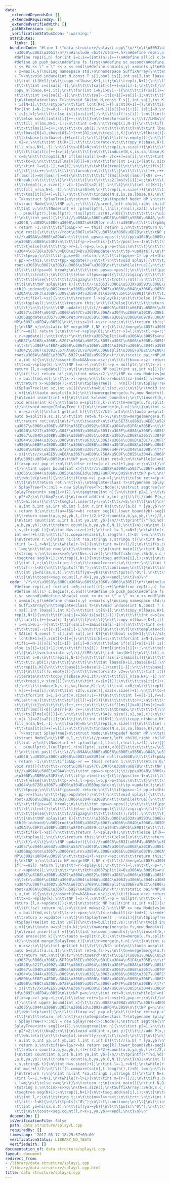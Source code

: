```yaml
---
data:
  _extendedDependsOn: []
  _extendedRequiredBy: []
  _extendedVerifiedWith: []
  _pathExtension: cpp
  _verificationStatusIcon: ':warning:'
  attributes:
    links: []
  bundledCode: "#line 1 \"data structure/splay/L.cpp\"\n/*\n\t\u3053\u308C\u306A\u3093\
    \u3060\u3063\u3051?\n*/\n#include <bits/stdc++.h>\n#define rep(i,n) for(int i=0;i<(int)(n);i++)\n\
    #define rep1(i,n) for(int i=1;i<=(int)(n);i++)\n#define all(c) c.begin(),c.end()\n\
    #define pb push_back\n#define fs first\n#define sc second\n#define show(x) cout\
    \ << #x << \" = \" << x << endl\n#define chmin(x,y) x=min(x,y)\n#define chmax(x,y)\
    \ x=max(x,y)\nusing namespace std;\n\nnamespace SuffixArray{\n\ttemplate<class\
    \ T>\n\tvoid induce(int N,const T s[],bool is[],int sa[],int lbase[],int K){\n\
    \t\tint it[K+1];\n\t\tcopy_n(lbase,K+1,it);\n\t\trep(i,N+1){\n\t\t\tif(sa[i]>=1&&!is[sa[i]-1]){\n\
    \t\t\t\tint c=s[sa[i]-1];\n\t\t\t\tsa[it[c]++]=sa[i]-1;\n\t\t\t}\n\t\t}\n\t\t\
    copy_n(lbase,K+1,it);\n\t\tfor(int i=N;i>0;i--){\n\t\t\tif(sa[i]>=1&&is[sa[i]-1]){\n\
    \t\t\t\tint c=s[sa[i]-1];\n\t\t\t\tsa[--it[c+1]]=sa[i]-1;\n\t\t\t}\n\t\t}\n\t\
    }\n\ttemplate<class T>\n\tvoid SA(int N,const T s[],int sa[],int K){\n\t\tbool\
    \ is[N+1];\t\t//stype?\n\t\tint lcnt[K+1]={},scnt[K+1]={};\n\t\tis[N]=1;\n\t\t\
    for(int i=N-1;i>=0;i--){\n\t\t\tif(i==N-1||s[i]>s[i+1]) is[i]=0;\n\t\t\telse if(s[i]<s[i+1])\
    \ is[i]=1;\n\t\t\telse is[i]=is[i+1];\n\t\t\tif(!is[i]) lcnt[(int)s[i]]++;\n\t\
    \t\telse scnt[(int)s[i]]++;\n\t\t}\n\t\tvector<int> v;\t\t//LMSs\n\t\tint lms[N+1];\n\
    \t\tfill_n(lms,N+1,-1);\n\t\tint c=0;\n\t\trep1(i,N-1){\n\t\t\tif(!is[i-1]&&is[i]){\n\
    \t\t\t\tlms[i]=c++;\n\t\t\t\tv.pb(i);\n\t\t\t}\n\t\t}\n\t\tint lbase[K+1],sbase[K+1];\n\
    \t\tlbase[0]=1,sbase[0]=1+lcnt[0];\n\t\trep1(i,K){\n\t\t\tlbase[i]=sbase[i-1]+scnt[i-1];\n\
    \t\t\tsbase[i]=lbase[i]+lcnt[i];\n\t\t}\n\t\tif(!v.empty()){\n\t\t\tvector<int>\
    \ v2=v;\n\t\t\tint it[K+1];\t\t\t//iterate\n\t\t\tcopy_n(sbase,K+1,it);\n\t\t\t\
    fill_n(sa,N+1,-1);\n\t\t\tsa[0]=N;\n\t\t\trep(i,v.size()){\n\t\t\t\tint c=s[v[i]];\n\
    \t\t\t\tsa[it[c]++]=v[i];\n\t\t\t}\n\t\t\tinduce(N,s,is,sa,lbase,K);\n\t\t\tint\
    \ c=0;\n\t\t\trep1(i,N) if(lms[sa[i]]>=0) v[c++]=sa[i];\n\t\t\tint s2[v.size()],sa2[v.size()+1];\n\
    \t\t\tc=0;\n\t\t\ts2[lms[v[0]]]=0;\n\t\t\tfor(int i=1;i<(int)v.size();i++){\n\t\
    \t\t\tint l=v[i-1],r=v[i];\n\t\t\t\twhile(true){\n\t\t\t\t\tif(s[l]!=s[r]){\n\t\
    \t\t\t\t\tc++;\n\t\t\t\t\t\tbreak;\n\t\t\t\t\t}\n\t\t\t\t\tl++,r++;\n\t\t\t\t\t\
    if(lms[l]>=0||lms[r]>=0){\n\t\t\t\t\t\tif(lms[l]<0||lms[r]<0) c++;\n\t\t\t\t\t\
    \tbreak;\n\t\t\t\t\t}\n\t\t\t\t}\n\t\t\t\ts2[lms[v[i]]]=c;\n\t\t\t}\n\t\t\tSA(v.size(),s2,sa2,c);\n\
    \t\t\trep1(i,v.size()) v[i-1]=v2[sa2[i]];\n\t\t}\n\t\tint it[K+1];\n\t\tcopy_n(sbase,K+1,it);\n\
    \t\tfill_n(sa,N+1,-1);\n\t\tsa[0]=N;\n\t\trep(i,v.size()){\n\t\t\tint c=s[v[i]];\n\
    \t\t\tsa[it[c]++]=v[i];\n\t\t}\n\t\tinduce(N,s,is,sa,lbase,K);\n\t}\n}\n\n\ntemplate<class\
    \ T>\nstruct SplayTree{\n\tstruct Node;\n\ttypedef Node* NP;\n\tstatic NP nil;\n\
    \tstruct Node{\n\t\tNP p,l,r;\t\t\t//parent,left child,right child\n\t\tint sz;\n\
    \t\tint v;\n\t\tNode(int v) :p(nullptr),l(nil),r(nil),sz(1),v(v){}\n\t\tNode()\
    \ : p(nullptr),l(nullptr),r(nullptr),sz(0),v(0){}\t\t\t\t\t\t//\u5358\u4F4D\u5143\
    !!\n\t\tint pos(){\t\t\t//\u89AA\u306E\u5DE6\u306E\u5B50\u304B,\u53F3\u306E\u5B50\
    \u304B,\u305D\u308C\u3068\u3082\u6839(or null)\u304B\n\t\t\tif(p&&p->l == this)\
    \ return -1;\n\t\t\tif(p&&p->r == this) return 1;\n\t\t\treturn 0;\n\t\t}\n\t\t\
    void rot(){\t\t\t\t//root\u3067\u547C\u3076\u3068\u6B7B\n\t\t\tNP pp=p->p;\t\t\
    \t//\u89AA\u306E\u89AA\n\t\t\tint pps=p->pos();\t//pp\u304B\u3089\u307F\u305F\
    p\u306E\u5DE6\u53F3\n\t\t\tif(p->l==this){\t\t//pos()==-1\n\t\t\t\tp->l=r,r->p=p,r=p,p->p=this;\n\
    \t\t\t}else{\n\t\t\t\tp->r=l,l->p=p,l=p,p->p=this;\n\t\t\t}\n\t\t\t//\u65B0\u3057\
    \u3044\u6728\u3067\u4E0B\u304B\u3089update\n\t\t\tp->update();\n\t\t\tupdate();\n\
    \t\t\tp=pp;\n\t\t\tif(pps==0) return;\n\t\t\tif(pps==-1) pp->l=this;\n\t\t\telse\
    \ pp->r=this;\n\t\t\tpp->update();\n\t\t}\n\t\tvoid splay(){\t\t\t//this\u3092\
    root\u306B\u3082\u3063\u3066\u304F\u308B\n\t\t\twhile(true){\n\t\t\t\tint ps=pos();\n\
    \t\t\t\tif(ps==0) break;\n\t\t\t\tint pps=p->pos();\n\t\t\t\tif(pps==0){\t\t//zig\n\
    \t\t\t\t\trot();\n\t\t\t\t}else if(ps==pps){\t\t//zigzig\n\t\t\t\t\tp->rot();rot();\n\
    \t\t\t\t}else{\t\t\t\t\t//zigzag\n\t\t\t\t\trot();rot();\n\t\t\t\t}\n\t\t\t}\n\
    \t\t}\n\t\tNP splay(int k){\t\t\t//\u3053\u306E\u533A\u9593\u306E\u5DE6\u304B\u3089\
    kth(0-indexed)\u3092root\u306B\u3082\u3063\u3066\u304D\u3066\u305D\u306E\u30DD\
    \u30A4\u30F3\u30BF\u3092\u8FD4\u3059(sz\u304C\u5FC5\u8981)\n\t\t\t//assert(0<=k&&k<sz);\n\
    \t\t\tif(k<l->sz){\n\t\t\t\treturn l->splay(k);\n\t\t\t}else if(k==l->sz){\n\t\
    \t\t\tsplay();\n\t\t\t\treturn this;\n\t\t\t}else{\n\t\t\t\treturn r->splay(k-(l->sz+1));\n\
    \t\t\t}\n\t\t}\n\t\tNP update(){\t\t//\u60C5\u5831\u66F4\u65B0(\u5B50\u304C\u6B63\
    \u3057\u3044\u6642\u306B\u547C\u3070\u306A\u3044\u3068\u30C0\u30E1) (\u6700\u5F8C\
    \u306Bupdate\u3057\u3066return\u3059\u308B\u306E\u306B\u697D\u306A\u306E\u3067\
    NP\u3092\u8FD4\u3059)\n\t\t\tsz=1+l->sz+r->sz;\n\t\t\treturn this;\n\t\t}\n\n\t\
    };\n\tNP n;\n\tstatic NP merge(NP l,NP r){\t\t\t//merge\u3057\u305F\u6839\n\t\t\
    if(r==nil) return l;\n\t\tr=r->splay(0);\n\t\tr->l=l;\n\t\tl->p=r;\n\t\treturn\
    \ r->update();\n\t}\n\t/*\n\t\tkth\u3067split(k=0\u306A\u3089fs=null)\n\t\tl\u306F\
    \u5B8C\u5168\u306B\u5207\u308A\u96E2\u3055\u308C\u3066\u308B\u3051\u308C\u3069\
    \n\t\tr\u306F\u4E0A\u3068\u3064\u306A\u304C\u3063\u3066\u3044\u308B?\n\t\t\u307E\
    \u3042\u3067\u3082\u57FA\u672C\u7684\u306Bsplit\u306E\u7B2C\u4E00\u5F15\u6570\u306F\
    root\u306A\u306E\u3067\u5927\u4E08\u592B\n\t*/\n\tstatic pair<NP,NP> split(NP\
    \ x,int k){\n\t\t//assert(0<=k&&k<=x->sz);\n\t\tif(k==x->sz) return {x,nil};\n\
    \t\tx=x->splay(k);\n\t\tNP l=x->l;\n\t\tl->p = nullptr;\n\t\tx->l = nil;\n\t\t\
    return {l,x->update()};\n\t}\n\tstatic NP built(int sz,int vs[]){\t\t\t\t//init\n\
    \t\tif(!sz) return nil;\n\t\tint md=sz/2;\n\t\tNP x= new Node(vs[md]);\n\t\tx->l\
    \ = built(md,vs);\n\t\tx->l->p=x;\n\t\tx->r=built(sz-(md+1),vs+md+1);\n\t\tx->r->p=x;\n\
    \t\treturn x->update();\n\t}\n\tSplayTree() : n(nil){}\n\tSplayTree(NP n) : n(n){}\n\
    \tSplayTree(int sz,int vs[]){\n\t\tn=built(sz,vs);\n\t}\n\tvoid insert(int k,int\
    \ v){\n\t\tauto u=split(n,k);\n\t\tn=merge(merge(u.fs,new Node(v)),u.sc);\n\t\
    }\n\tvoid insert(int v){\n\t\tint k=lower_bound(v);\n\t\tinsert(k,v);\n\t}\n\t\
    void erase(int k){\n\t\tauto u=split(n,k);\n\t\tn=merge(u.fs,split(u.sc,1).sc);\n\
    \t}\n\tvoid merge(SplayTree t){\n\t\tn=merge(n,t.n);\n\t}\n\tint sz(){\n\t\treturn\
    \ n->sz;\n\t}\n\tint get(int k){\t\t\t//kth info\n\t\tauto a=split(n,k);\n\t\t\
    auto b=split(a.sc,1);\n\t\tint ret=b.fs->v;\n\t\tn=merge(merge(a.fs,b.fs),b.sc);\n\
    \t\treturn ret;\n\t}\n\t/*\n\t\tsearch\n\t\t\u5E73\u8861\u4E8C\u5206\u6728\u3068\
    \u3057\u3066\u306E\u5F79\u76EE\u3092\u601D\u3044\u51FA\u305B\n\t\t\u306A\u3093\
    \u304B\u5217\u3092\u304F\u3063\u3064\u3051\u305F\u308A\u308F\u3051\u305F\u308A\
    \u3067\u304D\u308B\u3068\u3060\u3051\u601D\u3063\u3068\u3051\u3070\u57FA\u672C\
    \u3044\u3044\u3051\u3069\n\t\t\u6301\u3063\u3066\u308B\u30C7\u30FC\u30BF\u306B\
    \u9806\u5E8F\u4ED8\u3044\u3066\u308B\u3068\u304D\u306B\u306F\u3061\u3083\u3093\
    \u3068\u4E8C\u5206\u6728\u3068\u3057\u3066\u4F7F\u3048\u308B\n\t*/\n\tint lower_bound(int\
    \ x){\t\t//x\u4EE5\u4E0A\u3067\u4E00\u756A\u5C0F\u3055\u3044\u3068\u3053\u306E\
    id\u3092\u8FD4\u3059\n\t\tNP p=n;\n\t\tint ret=0;\n\t\twhile(p!=nil){\n\t\t\t\
    if(x<=p->v) p=p->l;\n\t\t\telse ret+=(p->l->sz)+1,p=p->r;\n\t\t}\n\t\treturn ret;\n\
    \t}\n\tint upper_bound(int x){\t\t//x\u3088\u308A\u5927\u3067\u4E00\u756A\u5C0F\
    \u3055\u3044\u3068\u3053\u306Eid\u3092\u8FD4\u3059\n\t\tNP p=n;\n\t\tint ret=0;\n\
    \t\twhile(p!=nil){\n\t\t\tif(x<p->v) p=p->l;\n\t\t\telse ret+=(p->l->sz)+1,p=p->r;\n\
    \t\t}\n\t\treturn ret;\n\t}\n};\ntemplate<class T>\ntypename SplayTree<T>::NP\
    \ SplayTree<T>::nil = new SplayTree<T>::Node();\nstruct segtree{\n\tint N;\n\t\
    SplayTree<int> seg[1<<17];\n\tsegtree(int n){\n\t\tint p2=1;\n\t\twhile(p2<n)\
    \ p2*=2;\n\t\tN=p2;\n\t}\n\tvoid add(int x,int y){\t\t\t//add P(x,y)\n\t\tx+=N;\n\
    \t\twhile(x){\n\t\t\tseg[x].insert(y);\n\t\t\tx/=2;\n\t\t}\n\t}\n\tint count(int\
    \ a,int b,int ya,int yb,int l,int r,int k){\t\t//[a,b) * [ya,yb)\n\t\tif(b<=l||r<=a)\
    \ return 0;\n\t\tif(a<=l&&r<=b) return seg[k].lower_bound(yb)-seg[k].lower_bound(ya);\n\
    \t\treturn count(a,b,ya,yb,l,(l+r)/2,k*2)+count(a,b,ya,yb,(l+r)/2,r,k*2+1);\n\t\
    }\n\tint count(int a,int b,int ya,int yb){\n//\t\tprintf(\"[%d,%d)*[%d,%d)\\n\"\
    ,a,b,ya,yb);\n\t\treturn count(a,b,ya,yb,0,N,1);\n\t}\n};\n\nint lo(int *sa,string&\
    \ s,string& t){\n\tint N=s.size()+1;\n\tint l=-1,r=N+1;\n\twhile(r-l>1){\n\t\t\
    int m=(r+l)/2;\n\t\tif(s.compare(sa[m],t.length(),t)<0) l=m;\n\t\telse r=m;\n\t\
    }\n\treturn r;\n}\nint hi(int *sa,string& s,string& t){\n\tint N=s.size()+1;\n\
    \tint l=-1,r=N+1;\n\twhile(r-l>1){\n\t\tint m=(r+l)/2;\n\t\tif(s.compare(sa[m],t.length(),t)<=0)\
    \ l=m;\n\t\telse r=m;\n\t}\n\treturn r;\n}\nint main(){\n\tint N,Q,sa[100001];\n\
    \tstring s;\n\tcin>>s>>Q;\n\tN=s.size();\n\tSuffixArray::SA(N,s.c_str(),sa,256);\n\
    \tsegtree seg(N+1);\n\trep(i,N+1){\n\t\tseg.add(sa[i],i);\n\t}\n\trep(tt,Q){\n\
    \t\tint l,r;\n\t\tstring t;\n\t\tcin>>l>>r>>t;\n\t\tr++;\n\t\tint K=t.size();\n\
    \t\tif(r-l<K){\n\t\t\tputs(\"0\");\n\t\t\tcontinue;\n\t\t}\n\t\tint ya=lo(sa,s,t);\n\
    \t\tint yb=hi(sa,s,t);\n\t\tif(ya>=yb){\n\t\t\tputs(\"0\");\n\t\t\tcontinue;\n\
    \t\t}\n\t\tcout<<seg.count(l,r-K+1,ya,yb)<<endl;\n\t}\n}\n"
  code: "/*\n\t\u3053\u308C\u306A\u3093\u3060\u3063\u3051?\n*/\n#include <bits/stdc++.h>\n\
    #define rep(i,n) for(int i=0;i<(int)(n);i++)\n#define rep1(i,n) for(int i=1;i<=(int)(n);i++)\n\
    #define all(c) c.begin(),c.end()\n#define pb push_back\n#define fs first\n#define\
    \ sc second\n#define show(x) cout << #x << \" = \" << x << endl\n#define chmin(x,y)\
    \ x=min(x,y)\n#define chmax(x,y) x=max(x,y)\nusing namespace std;\n\nnamespace\
    \ SuffixArray{\n\ttemplate<class T>\n\tvoid induce(int N,const T s[],bool is[],int\
    \ sa[],int lbase[],int K){\n\t\tint it[K+1];\n\t\tcopy_n(lbase,K+1,it);\n\t\t\
    rep(i,N+1){\n\t\t\tif(sa[i]>=1&&!is[sa[i]-1]){\n\t\t\t\tint c=s[sa[i]-1];\n\t\t\
    \t\tsa[it[c]++]=sa[i]-1;\n\t\t\t}\n\t\t}\n\t\tcopy_n(lbase,K+1,it);\n\t\tfor(int\
    \ i=N;i>0;i--){\n\t\t\tif(sa[i]>=1&&is[sa[i]-1]){\n\t\t\t\tint c=s[sa[i]-1];\n\
    \t\t\t\tsa[--it[c+1]]=sa[i]-1;\n\t\t\t}\n\t\t}\n\t}\n\ttemplate<class T>\n\tvoid\
    \ SA(int N,const T s[],int sa[],int K){\n\t\tbool is[N+1];\t\t//stype?\n\t\tint\
    \ lcnt[K+1]={},scnt[K+1]={};\n\t\tis[N]=1;\n\t\tfor(int i=N-1;i>=0;i--){\n\t\t\
    \tif(i==N-1||s[i]>s[i+1]) is[i]=0;\n\t\t\telse if(s[i]<s[i+1]) is[i]=1;\n\t\t\t\
    else is[i]=is[i+1];\n\t\t\tif(!is[i]) lcnt[(int)s[i]]++;\n\t\t\telse scnt[(int)s[i]]++;\n\
    \t\t}\n\t\tvector<int> v;\t\t//LMSs\n\t\tint lms[N+1];\n\t\tfill_n(lms,N+1,-1);\n\
    \t\tint c=0;\n\t\trep1(i,N-1){\n\t\t\tif(!is[i-1]&&is[i]){\n\t\t\t\tlms[i]=c++;\n\
    \t\t\t\tv.pb(i);\n\t\t\t}\n\t\t}\n\t\tint lbase[K+1],sbase[K+1];\n\t\tlbase[0]=1,sbase[0]=1+lcnt[0];\n\
    \t\trep1(i,K){\n\t\t\tlbase[i]=sbase[i-1]+scnt[i-1];\n\t\t\tsbase[i]=lbase[i]+lcnt[i];\n\
    \t\t}\n\t\tif(!v.empty()){\n\t\t\tvector<int> v2=v;\n\t\t\tint it[K+1];\t\t\t\
    //iterate\n\t\t\tcopy_n(sbase,K+1,it);\n\t\t\tfill_n(sa,N+1,-1);\n\t\t\tsa[0]=N;\n\
    \t\t\trep(i,v.size()){\n\t\t\t\tint c=s[v[i]];\n\t\t\t\tsa[it[c]++]=v[i];\n\t\t\
    \t}\n\t\t\tinduce(N,s,is,sa,lbase,K);\n\t\t\tint c=0;\n\t\t\trep1(i,N) if(lms[sa[i]]>=0)\
    \ v[c++]=sa[i];\n\t\t\tint s2[v.size()],sa2[v.size()+1];\n\t\t\tc=0;\n\t\t\ts2[lms[v[0]]]=0;\n\
    \t\t\tfor(int i=1;i<(int)v.size();i++){\n\t\t\t\tint l=v[i-1],r=v[i];\n\t\t\t\t\
    while(true){\n\t\t\t\t\tif(s[l]!=s[r]){\n\t\t\t\t\t\tc++;\n\t\t\t\t\t\tbreak;\n\
    \t\t\t\t\t}\n\t\t\t\t\tl++,r++;\n\t\t\t\t\tif(lms[l]>=0||lms[r]>=0){\n\t\t\t\t\
    \t\tif(lms[l]<0||lms[r]<0) c++;\n\t\t\t\t\t\tbreak;\n\t\t\t\t\t}\n\t\t\t\t}\n\t\
    \t\t\ts2[lms[v[i]]]=c;\n\t\t\t}\n\t\t\tSA(v.size(),s2,sa2,c);\n\t\t\trep1(i,v.size())\
    \ v[i-1]=v2[sa2[i]];\n\t\t}\n\t\tint it[K+1];\n\t\tcopy_n(sbase,K+1,it);\n\t\t\
    fill_n(sa,N+1,-1);\n\t\tsa[0]=N;\n\t\trep(i,v.size()){\n\t\t\tint c=s[v[i]];\n\
    \t\t\tsa[it[c]++]=v[i];\n\t\t}\n\t\tinduce(N,s,is,sa,lbase,K);\n\t}\n}\n\n\ntemplate<class\
    \ T>\nstruct SplayTree{\n\tstruct Node;\n\ttypedef Node* NP;\n\tstatic NP nil;\n\
    \tstruct Node{\n\t\tNP p,l,r;\t\t\t//parent,left child,right child\n\t\tint sz;\n\
    \t\tint v;\n\t\tNode(int v) :p(nullptr),l(nil),r(nil),sz(1),v(v){}\n\t\tNode()\
    \ : p(nullptr),l(nullptr),r(nullptr),sz(0),v(0){}\t\t\t\t\t\t//\u5358\u4F4D\u5143\
    !!\n\t\tint pos(){\t\t\t//\u89AA\u306E\u5DE6\u306E\u5B50\u304B,\u53F3\u306E\u5B50\
    \u304B,\u305D\u308C\u3068\u3082\u6839(or null)\u304B\n\t\t\tif(p&&p->l == this)\
    \ return -1;\n\t\t\tif(p&&p->r == this) return 1;\n\t\t\treturn 0;\n\t\t}\n\t\t\
    void rot(){\t\t\t\t//root\u3067\u547C\u3076\u3068\u6B7B\n\t\t\tNP pp=p->p;\t\t\
    \t//\u89AA\u306E\u89AA\n\t\t\tint pps=p->pos();\t//pp\u304B\u3089\u307F\u305F\
    p\u306E\u5DE6\u53F3\n\t\t\tif(p->l==this){\t\t//pos()==-1\n\t\t\t\tp->l=r,r->p=p,r=p,p->p=this;\n\
    \t\t\t}else{\n\t\t\t\tp->r=l,l->p=p,l=p,p->p=this;\n\t\t\t}\n\t\t\t//\u65B0\u3057\
    \u3044\u6728\u3067\u4E0B\u304B\u3089update\n\t\t\tp->update();\n\t\t\tupdate();\n\
    \t\t\tp=pp;\n\t\t\tif(pps==0) return;\n\t\t\tif(pps==-1) pp->l=this;\n\t\t\telse\
    \ pp->r=this;\n\t\t\tpp->update();\n\t\t}\n\t\tvoid splay(){\t\t\t//this\u3092\
    root\u306B\u3082\u3063\u3066\u304F\u308B\n\t\t\twhile(true){\n\t\t\t\tint ps=pos();\n\
    \t\t\t\tif(ps==0) break;\n\t\t\t\tint pps=p->pos();\n\t\t\t\tif(pps==0){\t\t//zig\n\
    \t\t\t\t\trot();\n\t\t\t\t}else if(ps==pps){\t\t//zigzig\n\t\t\t\t\tp->rot();rot();\n\
    \t\t\t\t}else{\t\t\t\t\t//zigzag\n\t\t\t\t\trot();rot();\n\t\t\t\t}\n\t\t\t}\n\
    \t\t}\n\t\tNP splay(int k){\t\t\t//\u3053\u306E\u533A\u9593\u306E\u5DE6\u304B\u3089\
    kth(0-indexed)\u3092root\u306B\u3082\u3063\u3066\u304D\u3066\u305D\u306E\u30DD\
    \u30A4\u30F3\u30BF\u3092\u8FD4\u3059(sz\u304C\u5FC5\u8981)\n\t\t\t//assert(0<=k&&k<sz);\n\
    \t\t\tif(k<l->sz){\n\t\t\t\treturn l->splay(k);\n\t\t\t}else if(k==l->sz){\n\t\
    \t\t\tsplay();\n\t\t\t\treturn this;\n\t\t\t}else{\n\t\t\t\treturn r->splay(k-(l->sz+1));\n\
    \t\t\t}\n\t\t}\n\t\tNP update(){\t\t//\u60C5\u5831\u66F4\u65B0(\u5B50\u304C\u6B63\
    \u3057\u3044\u6642\u306B\u547C\u3070\u306A\u3044\u3068\u30C0\u30E1) (\u6700\u5F8C\
    \u306Bupdate\u3057\u3066return\u3059\u308B\u306E\u306B\u697D\u306A\u306E\u3067\
    NP\u3092\u8FD4\u3059)\n\t\t\tsz=1+l->sz+r->sz;\n\t\t\treturn this;\n\t\t}\n\n\t\
    };\n\tNP n;\n\tstatic NP merge(NP l,NP r){\t\t\t//merge\u3057\u305F\u6839\n\t\t\
    if(r==nil) return l;\n\t\tr=r->splay(0);\n\t\tr->l=l;\n\t\tl->p=r;\n\t\treturn\
    \ r->update();\n\t}\n\t/*\n\t\tkth\u3067split(k=0\u306A\u3089fs=null)\n\t\tl\u306F\
    \u5B8C\u5168\u306B\u5207\u308A\u96E2\u3055\u308C\u3066\u308B\u3051\u308C\u3069\
    \n\t\tr\u306F\u4E0A\u3068\u3064\u306A\u304C\u3063\u3066\u3044\u308B?\n\t\t\u307E\
    \u3042\u3067\u3082\u57FA\u672C\u7684\u306Bsplit\u306E\u7B2C\u4E00\u5F15\u6570\u306F\
    root\u306A\u306E\u3067\u5927\u4E08\u592B\n\t*/\n\tstatic pair<NP,NP> split(NP\
    \ x,int k){\n\t\t//assert(0<=k&&k<=x->sz);\n\t\tif(k==x->sz) return {x,nil};\n\
    \t\tx=x->splay(k);\n\t\tNP l=x->l;\n\t\tl->p = nullptr;\n\t\tx->l = nil;\n\t\t\
    return {l,x->update()};\n\t}\n\tstatic NP built(int sz,int vs[]){\t\t\t\t//init\n\
    \t\tif(!sz) return nil;\n\t\tint md=sz/2;\n\t\tNP x= new Node(vs[md]);\n\t\tx->l\
    \ = built(md,vs);\n\t\tx->l->p=x;\n\t\tx->r=built(sz-(md+1),vs+md+1);\n\t\tx->r->p=x;\n\
    \t\treturn x->update();\n\t}\n\tSplayTree() : n(nil){}\n\tSplayTree(NP n) : n(n){}\n\
    \tSplayTree(int sz,int vs[]){\n\t\tn=built(sz,vs);\n\t}\n\tvoid insert(int k,int\
    \ v){\n\t\tauto u=split(n,k);\n\t\tn=merge(merge(u.fs,new Node(v)),u.sc);\n\t\
    }\n\tvoid insert(int v){\n\t\tint k=lower_bound(v);\n\t\tinsert(k,v);\n\t}\n\t\
    void erase(int k){\n\t\tauto u=split(n,k);\n\t\tn=merge(u.fs,split(u.sc,1).sc);\n\
    \t}\n\tvoid merge(SplayTree t){\n\t\tn=merge(n,t.n);\n\t}\n\tint sz(){\n\t\treturn\
    \ n->sz;\n\t}\n\tint get(int k){\t\t\t//kth info\n\t\tauto a=split(n,k);\n\t\t\
    auto b=split(a.sc,1);\n\t\tint ret=b.fs->v;\n\t\tn=merge(merge(a.fs,b.fs),b.sc);\n\
    \t\treturn ret;\n\t}\n\t/*\n\t\tsearch\n\t\t\u5E73\u8861\u4E8C\u5206\u6728\u3068\
    \u3057\u3066\u306E\u5F79\u76EE\u3092\u601D\u3044\u51FA\u305B\n\t\t\u306A\u3093\
    \u304B\u5217\u3092\u304F\u3063\u3064\u3051\u305F\u308A\u308F\u3051\u305F\u308A\
    \u3067\u304D\u308B\u3068\u3060\u3051\u601D\u3063\u3068\u3051\u3070\u57FA\u672C\
    \u3044\u3044\u3051\u3069\n\t\t\u6301\u3063\u3066\u308B\u30C7\u30FC\u30BF\u306B\
    \u9806\u5E8F\u4ED8\u3044\u3066\u308B\u3068\u304D\u306B\u306F\u3061\u3083\u3093\
    \u3068\u4E8C\u5206\u6728\u3068\u3057\u3066\u4F7F\u3048\u308B\n\t*/\n\tint lower_bound(int\
    \ x){\t\t//x\u4EE5\u4E0A\u3067\u4E00\u756A\u5C0F\u3055\u3044\u3068\u3053\u306E\
    id\u3092\u8FD4\u3059\n\t\tNP p=n;\n\t\tint ret=0;\n\t\twhile(p!=nil){\n\t\t\t\
    if(x<=p->v) p=p->l;\n\t\t\telse ret+=(p->l->sz)+1,p=p->r;\n\t\t}\n\t\treturn ret;\n\
    \t}\n\tint upper_bound(int x){\t\t//x\u3088\u308A\u5927\u3067\u4E00\u756A\u5C0F\
    \u3055\u3044\u3068\u3053\u306Eid\u3092\u8FD4\u3059\n\t\tNP p=n;\n\t\tint ret=0;\n\
    \t\twhile(p!=nil){\n\t\t\tif(x<p->v) p=p->l;\n\t\t\telse ret+=(p->l->sz)+1,p=p->r;\n\
    \t\t}\n\t\treturn ret;\n\t}\n};\ntemplate<class T>\ntypename SplayTree<T>::NP\
    \ SplayTree<T>::nil = new SplayTree<T>::Node();\nstruct segtree{\n\tint N;\n\t\
    SplayTree<int> seg[1<<17];\n\tsegtree(int n){\n\t\tint p2=1;\n\t\twhile(p2<n)\
    \ p2*=2;\n\t\tN=p2;\n\t}\n\tvoid add(int x,int y){\t\t\t//add P(x,y)\n\t\tx+=N;\n\
    \t\twhile(x){\n\t\t\tseg[x].insert(y);\n\t\t\tx/=2;\n\t\t}\n\t}\n\tint count(int\
    \ a,int b,int ya,int yb,int l,int r,int k){\t\t//[a,b) * [ya,yb)\n\t\tif(b<=l||r<=a)\
    \ return 0;\n\t\tif(a<=l&&r<=b) return seg[k].lower_bound(yb)-seg[k].lower_bound(ya);\n\
    \t\treturn count(a,b,ya,yb,l,(l+r)/2,k*2)+count(a,b,ya,yb,(l+r)/2,r,k*2+1);\n\t\
    }\n\tint count(int a,int b,int ya,int yb){\n//\t\tprintf(\"[%d,%d)*[%d,%d)\\n\"\
    ,a,b,ya,yb);\n\t\treturn count(a,b,ya,yb,0,N,1);\n\t}\n};\n\nint lo(int *sa,string&\
    \ s,string& t){\n\tint N=s.size()+1;\n\tint l=-1,r=N+1;\n\twhile(r-l>1){\n\t\t\
    int m=(r+l)/2;\n\t\tif(s.compare(sa[m],t.length(),t)<0) l=m;\n\t\telse r=m;\n\t\
    }\n\treturn r;\n}\nint hi(int *sa,string& s,string& t){\n\tint N=s.size()+1;\n\
    \tint l=-1,r=N+1;\n\twhile(r-l>1){\n\t\tint m=(r+l)/2;\n\t\tif(s.compare(sa[m],t.length(),t)<=0)\
    \ l=m;\n\t\telse r=m;\n\t}\n\treturn r;\n}\nint main(){\n\tint N,Q,sa[100001];\n\
    \tstring s;\n\tcin>>s>>Q;\n\tN=s.size();\n\tSuffixArray::SA(N,s.c_str(),sa,256);\n\
    \tsegtree seg(N+1);\n\trep(i,N+1){\n\t\tseg.add(sa[i],i);\n\t}\n\trep(tt,Q){\n\
    \t\tint l,r;\n\t\tstring t;\n\t\tcin>>l>>r>>t;\n\t\tr++;\n\t\tint K=t.size();\n\
    \t\tif(r-l<K){\n\t\t\tputs(\"0\");\n\t\t\tcontinue;\n\t\t}\n\t\tint ya=lo(sa,s,t);\n\
    \t\tint yb=hi(sa,s,t);\n\t\tif(ya>=yb){\n\t\t\tputs(\"0\");\n\t\t\tcontinue;\n\
    \t\t}\n\t\tcout<<seg.count(l,r-K+1,ya,yb)<<endl;\n\t}\n}\n"
  dependsOn: []
  isVerificationFile: false
  path: data structure/splay/L.cpp
  requiredBy: []
  timestamp: '2017-05-17 18:25:57+09:00'
  verificationStatus: LIBRARY_NO_TESTS
  verifiedWith: []
documentation_of: data structure/splay/L.cpp
layout: document
redirect_from:
- /library/data structure/splay/L.cpp
- /library/data structure/splay/L.cpp.html
title: data structure/splay/L.cpp
---
```

